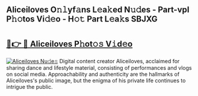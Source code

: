 ## Aliceiloves O𝚗𝚕yf𝚊ns L𝚎a𝚔ed N𝚞𝚍es - Part-vpI P𝚑𝚘tos Vi𝚍𝚎o - H𝚘𝚝 Part L𝚎a𝚔s SBJXG

# <h2><a href="http://kf59kb.oniu.top/?m=Aliceiloves">🔗👉 🔴 Aliceiloves P𝚑ot𝚘𝚜 V𝚒d𝚎o</a></h2>

[![Aliceiloves Nu𝚍e𝚜](https://i.imgur.com/0qMVB7G.gif)](http://kf59kb.oniu.top/?m=Aliceiloves)
Digital content creator Aliceiloves, acclaimed for sharing dance and lifestyle material, consisting of performances and vlogs on social media. Approachability and authenticity are the hallmarks of Aliceiloves's public image, but the enigma of his private life continues to intrigue the public.  
